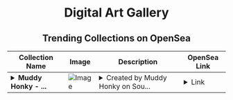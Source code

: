 <div align="center">

# Digital Art Gallery

## Trending Collections on OpenSea

| Collection Name                       | Image                                                                                     | Description                       | OpenSea Link                                                                                          |
|---------------------------------------|-------------------------------------------------------------------------------------------|-----------------------------------|--------------------------------------------------------------------------------------------------------|
| **<details><summary>Muddy Honky  - ...</summary>Muddy Honky  - Together</details>** | ![Image](https://i.seadn.io/s/raw/files/7996f0ecbce63eb32c55c7d1e3d64c41.jpg?w=500&auto=format?w=200&auto=format) | <details><summary>Created by Muddy Honky  on Sou...</summary>Created by Muddy Honky  on Sound. Leave a comment on the song at https://www.sound.xyz/muddyhonky/together</details> | <details><summary>Link</summary>[Muddy Honky  - Together](https://opensea.io/collection/muddy-honky-together)</details> |

</div>
